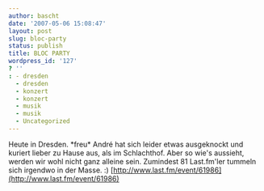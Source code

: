 ```yaml
---
author: bascht
date: '2007-05-06 15:08:47'
layout: post
slug: bloc-party
status: publish
title: BLOC PARTY
wordpress_id: '127'
? ''
: - dresden
  - dresden
  - konzert
  - konzert
  - musik
  - musik
  - Uncategorized
---
```


Heute in Dresden. \*freu\* André hat sich leider etwas ausgeknockt
und kuriert lieber zu Hause aus, als im Schlachthof. Aber so wie's
aussieht, werden wir wohl nicht ganz alleine sein. Zumindest 81
Last.fm'ler tummeln sich irgendwo in der Masse. :)
[http://www.last.fm/event/61986](http://www.last.fm/event/61986)


